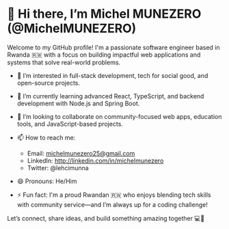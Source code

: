 # 👋 Hi there, I’m Michel MUNEZERO (@MichelMUNEZERO)

Welcome to my GitHub profile! I'm a passionate software engineer based in Rwanda 🇷🇼 with a focus on building impactful web applications and systems that solve real-world problems.

- 👀 I’m interested in full-stack development, tech for social good, and open-source projects.
- 🌱 I’m currently learning advanced React, TypeScript, and backend development with Node.js and Spring Boot.
- 💞️ I’m looking to collaborate on community-focused web apps, education tools, and JavaScript-based projects.
- 📫 How to reach me:  
  - Email: michelmunezero25@gmail.com 
  - LinkedIn: http://linkedin.com/in/michelmunezero
  - Twitter: @lehcimunna

- 😄 Pronouns: He/Him
- ⚡ Fun fact: I'm a proud Rwandan 🇷🇼 who enjoys blending tech skills with community service—and I’m always up for a coding challenge!

Let’s connect, share ideas, and build something amazing together 💻🚀
